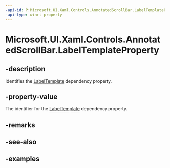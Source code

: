 ```yaml
---
-api-id: P:Microsoft.UI.Xaml.Controls.AnnotatedScrollBar.LabelTemplateProperty
-api-type: winrt property
---
```


# Microsoft.UI.Xaml.Controls.AnnotatedScrollBar.LabelTemplateProperty

<!--
public static Microsoft.UI.Xaml.DependencyProperty LabelTemplateProperty { get; }
-->


## -description

Identifies the [LabelTemplate](annotatedscrollbar_labeltemplate.md) dependency property.

## -property-value

The identifier for the [LabelTemplate](annotatedscrollbar_labeltemplate.md) dependency property.

## -remarks

## -see-also

## -examples


